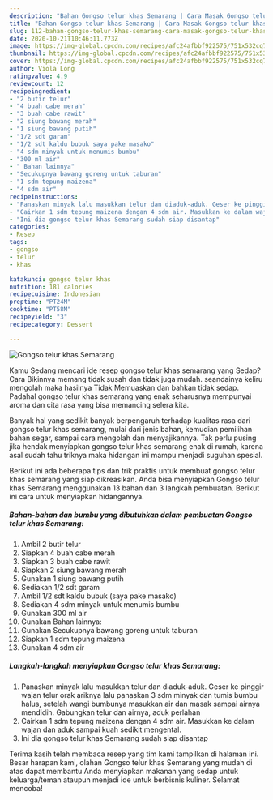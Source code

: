 ```yaml
---
description: "Bahan Gongso telur khas Semarang | Cara Masak Gongso telur khas Semarang Yang Sempurna"
title: "Bahan Gongso telur khas Semarang | Cara Masak Gongso telur khas Semarang Yang Sempurna"
slug: 112-bahan-gongso-telur-khas-semarang-cara-masak-gongso-telur-khas-semarang-yang-sempurna
date: 2020-10-21T10:46:11.773Z
image: https://img-global.cpcdn.com/recipes/afc24afbbf922575/751x532cq70/gongso-telur-khas-semarang-foto-resep-utama.jpg
thumbnail: https://img-global.cpcdn.com/recipes/afc24afbbf922575/751x532cq70/gongso-telur-khas-semarang-foto-resep-utama.jpg
cover: https://img-global.cpcdn.com/recipes/afc24afbbf922575/751x532cq70/gongso-telur-khas-semarang-foto-resep-utama.jpg
author: Viola Long
ratingvalue: 4.9
reviewcount: 12
recipeingredient:
- "2 butir telur"
- "4 buah cabe merah"
- "3 buah cabe rawit"
- "2 siung bawang merah"
- "1 siung bawang putih"
- "1/2 sdt garam"
- "1/2 sdt kaldu bubuk saya pake masako"
- "4 sdm minyak untuk menumis bumbu"
- "300 ml air"
- " Bahan lainnya"
- "Secukupnya bawang goreng untuk taburan"
- "1 sdm tepung maizena"
- "4 sdm air"
recipeinstructions:
- "Panaskan minyak lalu masukkan telur dan diaduk-aduk. Geser ke pinggir wajan telur orak ariknya lalu panaskan 3 sdm minyak dan tumis bumbu halus, setelah wangi bumbunya masukkan air dan masak sampai airnya mendidih. Gabungkan telur dan airnya, aduk perlahan"
- "Cairkan 1 sdm tepung maizena dengan 4 sdm air. Masukkan ke dalam wajan dan aduk sampai kuah sedikit mengental."
- "Ini dia gongso telur khas Semarang sudah siap disantap"
categories:
- Resep
tags:
- gongso
- telur
- khas

katakunci: gongso telur khas 
nutrition: 181 calories
recipecuisine: Indonesian
preptime: "PT24M"
cooktime: "PT58M"
recipeyield: "3"
recipecategory: Dessert

---
```



![Gongso telur khas Semarang](https://img-global.cpcdn.com/recipes/afc24afbbf922575/751x532cq70/gongso-telur-khas-semarang-foto-resep-utama.jpg)

Kamu Sedang mencari ide resep gongso telur khas semarang yang Sedap? Cara Bikinnya memang tidak susah dan tidak juga mudah. seandainya keliru mengolah maka hasilnya Tidak Memuaskan dan bahkan tidak sedap. Padahal gongso telur khas semarang yang enak seharusnya mempunyai aroma dan cita rasa yang bisa memancing selera kita.

Banyak hal yang sedikit banyak berpengaruh terhadap kualitas rasa dari gongso telur khas semarang, mulai dari jenis bahan, kemudian pemilihan bahan segar, sampai cara mengolah dan menyajikannya. Tak perlu pusing jika hendak menyiapkan gongso telur khas semarang enak di rumah, karena asal sudah tahu triknya maka hidangan ini mampu menjadi suguhan spesial.




Berikut ini ada beberapa tips dan trik praktis untuk membuat gongso telur khas semarang yang siap dikreasikan. Anda bisa menyiapkan Gongso telur khas Semarang menggunakan 13 bahan dan 3 langkah pembuatan. Berikut ini cara untuk menyiapkan hidangannya.

<!--inarticleads1-->

##### Bahan-bahan dan bumbu yang dibutuhkan dalam pembuatan Gongso telur khas Semarang:

1. Ambil 2 butir telur
1. Siapkan 4 buah cabe merah
1. Siapkan 3 buah cabe rawit
1. Siapkan 2 siung bawang merah
1. Gunakan 1 siung bawang putih
1. Sediakan 1/2 sdt garam
1. Ambil 1/2 sdt kaldu bubuk (saya pake masako)
1. Sediakan 4 sdm minyak untuk menumis bumbu
1. Gunakan 300 ml air
1. Gunakan  Bahan lainnya:
1. Gunakan Secukupnya bawang goreng untuk taburan
1. Siapkan 1 sdm tepung maizena
1. Gunakan 4 sdm air




<!--inarticleads2-->

##### Langkah-langkah menyiapkan Gongso telur khas Semarang:

1. Panaskan minyak lalu masukkan telur dan diaduk-aduk. Geser ke pinggir wajan telur orak ariknya lalu panaskan 3 sdm minyak dan tumis bumbu halus, setelah wangi bumbunya masukkan air dan masak sampai airnya mendidih. Gabungkan telur dan airnya, aduk perlahan
1. Cairkan 1 sdm tepung maizena dengan 4 sdm air. Masukkan ke dalam wajan dan aduk sampai kuah sedikit mengental.
1. Ini dia gongso telur khas Semarang sudah siap disantap




Terima kasih telah membaca resep yang tim kami tampilkan di halaman ini. Besar harapan kami, olahan Gongso telur khas Semarang yang mudah di atas dapat membantu Anda menyiapkan makanan yang sedap untuk keluarga/teman ataupun menjadi ide untuk berbisnis kuliner. Selamat mencoba!
